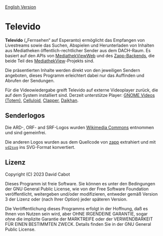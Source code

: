 [English Version](README.md)

# Televido

**Televido** („Fernsehen“ auf Esperanto) ermöglicht das Empfangen von Livestreams sowie das Suchen, Abspielen und Herunterladen von Inhalten aus Mediatheken öffentlich-rechtlicher Sender aus dem DACH-Raum. Es basiert auf den APIs von [MediathekViewWeb](https://mediathekviewweb.de/) und des [Zapp-Backends](https://github.com/mediathekview/zapp-backend), die beide Teil des [MediathekView](https://mediathekview.de/)-Projekts sind.

Die präsentierten Inhalte werden direkt von den jeweiligen Sendern angeboten, dieses Programm erleichtert dabei nur das Auffinden und Abrufen der Sendungen.

Für die Videowiedergabe greift Televido auf externe Videoplayer zurück, die auf dem System installiert sind. Derzeit unterstütze Player: [GNOME Videos (Totem)](https://flathub.org/apps/org.gnome.Totem), [Celluloid](https://flathub.org/apps/io.github.celluloid_player.Celluloid), [Clapper](https://flathub.org/apps/com.github.rafostar.Clapper), [Daikhan](https://flathub.org/apps/io.gitlab.daikhan.stable).

## Senderlogos

Die ARD-, ORF- and SRF-Logos wurden [Wikimedia Commons](https://commons.wikimedia.org) entnommen und sind gemeinfrei.

Die anderen Logos wurden aus dem Quellcode von [zapp](https://github.com/mediathekview/zapp) extrahiert und mit [`vd2svg`](https://github.com/seanghay/vector-drawable-svg) ins SVG-Format konvertiert.

## Lizenz

Copyright (C) 2023 David Cabot

Dieses Programm ist freie Software. Sie können es unter den Bedingungen der GNU General Public License, wie von der Free Software Foundation veröffentlicht, weitergeben und/oder modifizieren, entweder gemäß Version 3 der Lizenz oder (nach Ihrer Option) jeder späteren Version.

Die Veröffentlichung dieses Programms erfolgt in der Hoffnung, daß es Ihnen von Nutzen sein wird, aber OHNE IRGENDEINE GARANTIE, sogar ohne die implizite Garantie der MARKTREIFE oder der VERWENDBARKEIT FÜR EINEN BESTIMMTEN ZWECK. Details finden Sie in der GNU General Public License.
